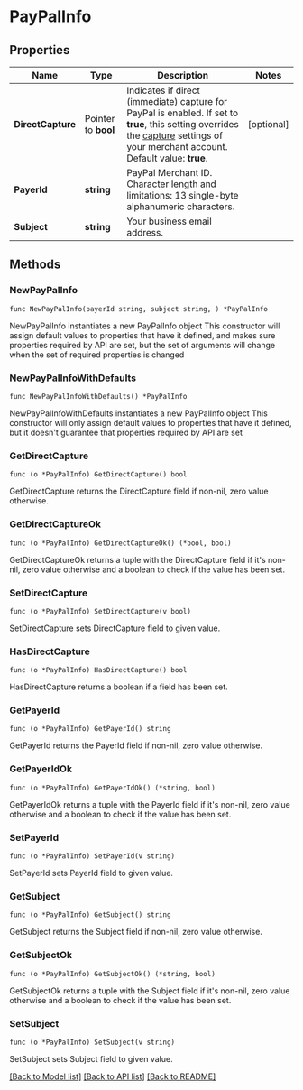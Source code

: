 # PayPalInfo

## Properties

Name | Type | Description | Notes
------------ | ------------- | ------------- | -------------
**DirectCapture** | Pointer to **bool** | Indicates if direct (immediate) capture for PayPal is enabled. If set to **true**, this setting overrides the [capture](https://docs.adyen.com/online-payments/capture) settings of your merchant account. Default value: **true**. | [optional] 
**PayerId** | **string** | PayPal Merchant ID. Character length and limitations: 13 single-byte alphanumeric characters. | 
**Subject** | **string** | Your business email address. | 

## Methods

### NewPayPalInfo

`func NewPayPalInfo(payerId string, subject string, ) *PayPalInfo`

NewPayPalInfo instantiates a new PayPalInfo object
This constructor will assign default values to properties that have it defined,
and makes sure properties required by API are set, but the set of arguments
will change when the set of required properties is changed

### NewPayPalInfoWithDefaults

`func NewPayPalInfoWithDefaults() *PayPalInfo`

NewPayPalInfoWithDefaults instantiates a new PayPalInfo object
This constructor will only assign default values to properties that have it defined,
but it doesn't guarantee that properties required by API are set

### GetDirectCapture

`func (o *PayPalInfo) GetDirectCapture() bool`

GetDirectCapture returns the DirectCapture field if non-nil, zero value otherwise.

### GetDirectCaptureOk

`func (o *PayPalInfo) GetDirectCaptureOk() (*bool, bool)`

GetDirectCaptureOk returns a tuple with the DirectCapture field if it's non-nil, zero value otherwise
and a boolean to check if the value has been set.

### SetDirectCapture

`func (o *PayPalInfo) SetDirectCapture(v bool)`

SetDirectCapture sets DirectCapture field to given value.

### HasDirectCapture

`func (o *PayPalInfo) HasDirectCapture() bool`

HasDirectCapture returns a boolean if a field has been set.

### GetPayerId

`func (o *PayPalInfo) GetPayerId() string`

GetPayerId returns the PayerId field if non-nil, zero value otherwise.

### GetPayerIdOk

`func (o *PayPalInfo) GetPayerIdOk() (*string, bool)`

GetPayerIdOk returns a tuple with the PayerId field if it's non-nil, zero value otherwise
and a boolean to check if the value has been set.

### SetPayerId

`func (o *PayPalInfo) SetPayerId(v string)`

SetPayerId sets PayerId field to given value.


### GetSubject

`func (o *PayPalInfo) GetSubject() string`

GetSubject returns the Subject field if non-nil, zero value otherwise.

### GetSubjectOk

`func (o *PayPalInfo) GetSubjectOk() (*string, bool)`

GetSubjectOk returns a tuple with the Subject field if it's non-nil, zero value otherwise
and a boolean to check if the value has been set.

### SetSubject

`func (o *PayPalInfo) SetSubject(v string)`

SetSubject sets Subject field to given value.



[[Back to Model list]](../README.md#documentation-for-models) [[Back to API list]](../README.md#documentation-for-api-endpoints) [[Back to README]](../README.md)


